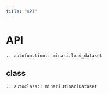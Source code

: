 ```yaml
---
title: "API"
---
```


# API

```{eval-rst}
.. autofunction:: minari.load_dataset
```

## class

```{eval-rst}
.. autoclass:: minari.MinariDataset
```
